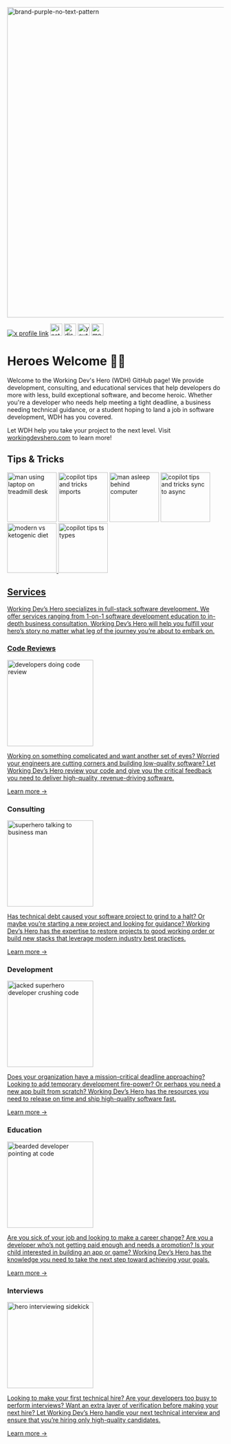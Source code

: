 <img alt="brand-purple-no-text-pattern" width="720px" src="https://github.com/workingdevshero/.github/assets/2646053/cfb5cbfb-6e61-40f7-9fa0-3c3f41a15fa2">

<a href="https://x.com/workingdevshero"><img src="https://img.shields.io/badge/X-000000?style=for-the-badge&logo=x&logoColor=white" heigtht="28px" alt="x profile link"></a>
<a href="https://instagram.com/workingdevshero"><img src="https://img.shields.io/badge/Instagram-E4405F?style=for-the-badge&logo=instagram&logoColor=white" alt="instagram profile link" height="28px"></a>
<a href="https://discord.gg/K4KjjRV5ve"><img src="https://img.shields.io/badge/Discord-7289DA?style=for-the-badge&logo=discord&logoColor=white" alt="discord server link" height="28px"></a>
<a href="https://youtube.com/c/workingdevshero"><img src="https://img.shields.io/badge/YouTube-FF0000?style=for-the-badge&logo=youtube&logoColor=white" alt="youtube channel link" height="28px"></a>
<a href="https://medium.com/@workingdevshero"><img src="https://img.shields.io/badge/Medium-12100E?style=for-the-badge&logo=medium&logoColor=white" alt="medium profile link" height="28px"></a>

# Heroes Welcome 🦸‍♂️

Welcome to the Working Dev's Hero (WDH) GitHub page! We provide development, consulting, and educational services that help developers do more with less, build exceptional software, and become heroic. Whether you're a developer who needs help meeting a tight deadline, a business needing technical guidance, or a student hoping to land a job in software development, WDH has you covered. 

Let WDH help you take your project to the next level. Visit [workingdevshero.com](https://workingdevshero.com) to learn more!

## Tips & Tricks

<a href="https://workingdevshero.com/productivity-power-ups-treadmill-desk/"><img src="https://github.com/workingdevshero/.github/assets/2646053/15429060-9a21-46c1-835c-e166670de13a" height="115px" alt="man using laptop on treadmill desk"></a> 
<a href="https://workingdevshero.com/copilot-shorts-imports/"><img src="https://github.com/workingdevshero/.github/assets/2646053/15b43e02-775a-43ec-875a-8551df887977" height="115px" alt="copilot tips and tricks imports"></a> 
<a href="https://workingdevshero.com/productivity-power-ups-co2-monitoring/"><img src="https://github.com/workingdevshero/.github/assets/2646053/c17f8b47-bc5a-49c1-a71e-10d043708a28" height="115px" alt="man asleep behind computer"></a> 
<a href="https://workingdevshero.com/copilot-tips-sync-async/"><img src="https://github.com/workingdevshero/.github/assets/2646053/788bd2f5-89a3-4377-a65a-dd8d48e5c78a" height="115px" alt="copilot tips and tricks sync to async"></a>
<a href="https://workingdevshero.com/productivity-power-ups-ketone-iq/"><img src="https://github.com/workingdevshero/.github/assets/2646053/af99fc64-7f8e-474c-b50e-a39755b0fae1" height="115px" alt="modern vs ketogenic diet">
<a href="https://workingdevshero.com/copilot-shorts-ts-types/"><img src="https://github.com/workingdevshero/.github/assets/2646053/57725c8b-66d6-4b8c-8839-f8b588645510" height="115px" alt="copilot tips ts types">

## Services

Working Dev’s Hero specializes in full-stack software development. We offer services ranging from 1-on-1 software development education to in-depth business consultation. Working Dev’s Hero will help you fulfill your hero’s story no matter what leg of the journey you’re about to embark on.

### Code Reviews

<a href="https://workingdevshero.com/code-reviews/"><img src="https://github.com/workingdevshero/.github/assets/2646053/aa446dff-6715-4e41-8c52-6333bc933381" width="200px" alt="developers doing code review">

Working on something complicated and want another set of eyes? Worried your engineers are cutting corners and building low-quality software? Let Working Dev’s Hero review your code and give you the critical feedback you need to deliver high-quality, revenue-driving software.

[Learn more →](https://workingdevshero.com/code-reviews/)

### Consulting

<a href="https://workingdevshero.com/consulting/"><img src="https://github.com/workingdevshero/.github/assets/2646053/fa46226b-d8b7-4b69-82fc-19c178872a44" width="200px" alt="superhero talking to business man">

Has technical debt caused your software project to grind to a halt? Or maybe you’re starting a new project and looking for guidance? Working Dev’s Hero has the expertise to restore projects to good working order or build new stacks that leverage modern industry best practices.

[Learn more →](https://workingdevshero.com/consulting/)

### Development

<a href="https://workingdevshero.com/development/"><img src="https://github.com/workingdevshero/.github/assets/2646053/a135848d-c06b-4f0e-ab0e-a64042e77228" width="200px" alt="jacked superhero developer crushing code">

Does your organization have a mission-critical deadline approaching? Looking to add temporary development fire-power? Or perhaps you need a new app built from scratch? Working Dev’s Hero has the resources you need to release on time and ship high-quality software fast.

[Learn more →](https://workingdevshero.com/development/)

### Education

<a href="https://workingdevshero.com/education/"><img src="https://github.com/workingdevshero/.github/assets/2646053/00c00bf9-bd2b-48f8-83b2-010c7f04dc67" width="200px" alt="bearded developer pointing at code">

Are you sick of your job and looking to make a career change? Are you a developer who’s not getting paid enough and needs a promotion? Is your child interested in building an app or game? Working Dev’s Hero has the knowledge you need to take the next step toward achieving your goals.

[Learn more →](https://workingdevshero.com/education/)

### Interviews

<a href="https://workingdevshero.com/interviews/"><img src="https://github.com/workingdevshero/.github/assets/2646053/a21f24be-8065-4b74-85fe-cce4efafc9c1" width="200px" alt="hero interviewing sidekick">


Looking to make your first technical hire? Are your developers too busy to perform interviews? Want an extra layer of verification before making your next hire? Let Working Dev’s Hero handle your next technical interview and ensure that you’re hiring only high-quality candidates.

[Learn more →](https://workingdevshero.com/interviews/)
